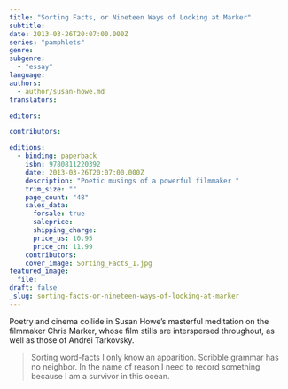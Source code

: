 ```yaml
---
title: "Sorting Facts, or Nineteen Ways of Looking at Marker"
subtitle:
date: 2013-03-26T20:07:00.000Z
series: "pamphlets"
genre:
subgenre:
  - "essay"
language:
authors:
  - author/susan-howe.md
translators:

editors:

contributors:

editions:
  - binding: paperback
    isbn: 9780811220392
    date: 2013-03-26T20:07:00.000Z
    description: "Poetic musings of a powerful filmmaker "
    trim_size: ""
    page_count: "48"
    sales_data:
      forsale: true
      saleprice:
      shipping_charge:
      price_us: 10.95
      price_cn: 11.99
    contributors:
    cover_image: Sorting_Facts_1.jpg
featured_image:
  file:
draft: false
_slug: sorting-facts-or-nineteen-ways-of-looking-at-marker
---
```


Poetry and cinema collide in Susan Howe’s masterful meditation on the filmmaker Chris Marker, whose film stills are interspersed throughout, as well as those of Andrei Tarkovsky.

> Sorting word-facts I only know an apparition. Scribble grammar
> has no neighbor. In the name of reason I need to record something
> because I am a survivor in this ocean.

